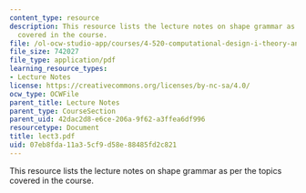 ```yaml
---
content_type: resource
description: This resource lists the lecture notes on shape grammar as per the topics
  covered in the course.
file: /ol-ocw-studio-app/courses/4-520-computational-design-i-theory-and-applications-fall-2005/07eb8fda11a35cf9d58e88485fd2c821_lect3.pdf
file_size: 742027
file_type: application/pdf
learning_resource_types:
- Lecture Notes
license: https://creativecommons.org/licenses/by-nc-sa/4.0/
ocw_type: OCWFile
parent_title: Lecture Notes
parent_type: CourseSection
parent_uid: 42dac2d8-e6ce-206a-9f62-a3ffea6df996
resourcetype: Document
title: lect3.pdf
uid: 07eb8fda-11a3-5cf9-d58e-88485fd2c821
---
```

This resource lists the lecture notes on shape grammar as per the topics covered in the course.